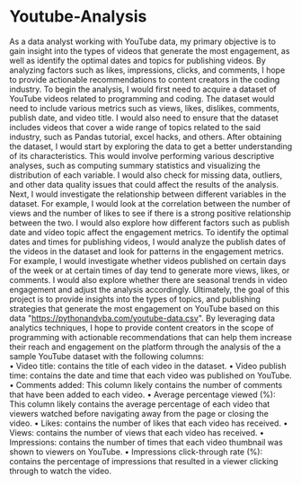 # Youtube-Analysis
As a data analyst working with YouTube data, my primary objective is to gain insight into the types of videos that generate the most engagement, as well as identify the optimal dates and topics for publishing videos. By analyzing factors such as likes, impressions, clicks, and comments, I hope to provide actionable recommendations to content creators in the coding industry.
To begin the analysis, I would first need to acquire a dataset of YouTube videos related to programming and coding. The dataset would need to include various metrics such as views, likes, dislikes, comments, publish date, and video title. I would also need to ensure that the dataset includes videos that cover a wide range of topics related to the said industry, such as Pandas tutorial, excel hacks, and others.
After obtaining the dataset, I would start by exploring the data to get a better understanding of its characteristics. This would involve performing various descriptive analyses, such as computing summary statistics and visualizing the distribution of each variable. I would also check for missing data, outliers, and other data quality issues that could affect the results of the analysis.
Next, I would investigate the relationship between different variables in the dataset. For example, I would look at the correlation between the number of views and the number of likes to see if there is a strong positive relationship between the two. I would also explore how different factors such as publish date and video topic affect the engagement metrics.
To identify the optimal dates and times for publishing videos, I would analyze the publish dates of the videos in the dataset and look for patterns in the engagement metrics. For example, I would investigate whether videos published on certain days of the week or at certain times of day tend to generate more views, likes, or comments. I would also explore whether there are seasonal trends in video engagement and adjust the analysis accordingly.
Ultimately, the goal of this project is to provide insights into the types of topics, and publishing strategies that generate the most engagement on YouTube based on this data "https://pythonandvba.com/youtube-data.csv". By leveraging data analytics techniques, I hope to provide content creators in the scope of programming with actionable recommendations that can help them increase their reach and engagement on the platform through the analysis of the a sample YouTube dataset with the following columns:  
        •	Video title: contains the title of each video in the dataset.
        •	Video publish time: contains the date and time that each video was published on YouTube.
        •	Comments added: This column likely contains the number of comments that have been added to each video.
        •	Average percentage viewed (%): This column likely contains the average percentage of each video that viewers watched before navigating away from the page or    closing the video.
        •	Likes: contains the number of likes that each video has received.
        •	Views: contains the number of views that each video has received.
        •	Impressions: contains the number of times that each video thumbnail was shown to viewers on YouTube.
        •	Impressions click-through rate (%): contains the percentage of impressions that resulted in a viewer clicking through to watch the video.
